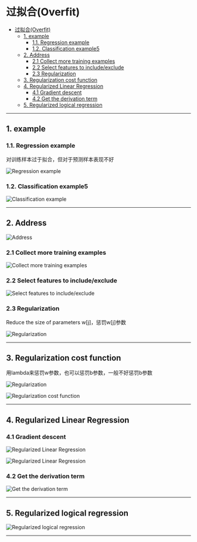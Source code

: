# 过拟合(Overfit)

- [过拟合(Overfit)](#过拟合overfit)
  - [1. example](#1-example)
    - [1.1. Regression example](#11-regression-example)
    - [1.2. Classification example5](#12-classification-example5)
  - [2. Address](#2-address)
    - [2.1 Collect more training examples](#21-collect-more-training-examples)
    - [2.2 Select features to include/exclude](#22-select-features-to-includeexclude)
    - [2.3 Regularization](#23-regularization)
  - [3. Regularization cost function](#3-regularization-cost-function)
  - [4. Regularized Linear Regression](#4-regularized-linear-regression)
    - [4.1 Gradient descent](#41-gradient-descent)
    - [4.2 Get the derivation term](#42-get-the-derivation-term)
  - [5. Regularized  logical regression](#5-regularized--logical-regression)

---

## 1. example

### 1.1. Regression example

对训练样本过于拟合，但对于预测样本表现不好

![Regression example](images/2024-10-25-15-57-22.png)

### 1.2. Classification example5

![Classification example](images/2024-10-26-10-25-42.png)

---

## 2. Address

![Address](images/2024-10-26-10-37-13.png)

### 2.1 Collect more training examples

![Collect more training examples](images/2024-10-26-10-30-10.png)

### 2.2 Select features to include/exclude

![Select features to include/exclude](images/2024-10-26-10-32-54.png)

### 2.3 Regularization

Reduce the size of parameters w[j]，惩罚w[j]参数

![ Regularization](images/2024-10-26-10-36-27.png)

---

## 3. Regularization cost function

用lambda来惩罚w参数，也可以惩罚b参数，一般不好惩罚b参数

![Regularization](images/2024-10-26-10-54-02.png)

![Regularization cost function](images/2024-10-26-10-56-16.png)

---

## 4. Regularized Linear Regression

### 4.1 Gradient descent

![Regularized Linear Regression](images/2024-10-26-11-04-25.png)

![Regularized Linear Regression](images/2024-10-26-11-19-35.png)

### 4.2 Get the derivation term

![ Get the derivation term](images/2024-10-26-11-22-51.png)

---

## 5. Regularized  logical regression

![Regularized  logical regression](images/2024-10-26-14-30-32.png)

---
